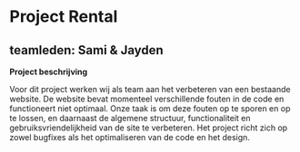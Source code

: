 # Project Rental

## teamleden: Sami & Jayden

**Project beschrijving**

Voor dit project werken wij als team aan het verbeteren van een bestaande website. De website bevat momenteel verschillende fouten in de code en functioneert niet optimaal. Onze taak is om deze fouten op te sporen en op te lossen, en daarnaast de algemene structuur, functionaliteit en gebruiksvriendelijkheid van de site te verbeteren. Het project richt zich op zowel bugfixes als het optimaliseren van de code en het design.


